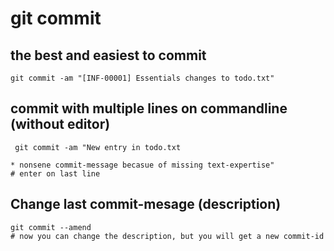 # git commit 

## the best and easiest to commit

```
git commit -am "[INF-00001] Essentials changes to todo.txt"
```

## commit with multiple lines on commandline (without editor) 

```
 git commit -am "New entry in todo.txt

* nonsene commit-message becasue of missing text-expertise"
# enter on last line
```
## Change last commit-mesage (description) 

```
git commit --amend
# now you can change the description, but you will get a new commit-id 
```
